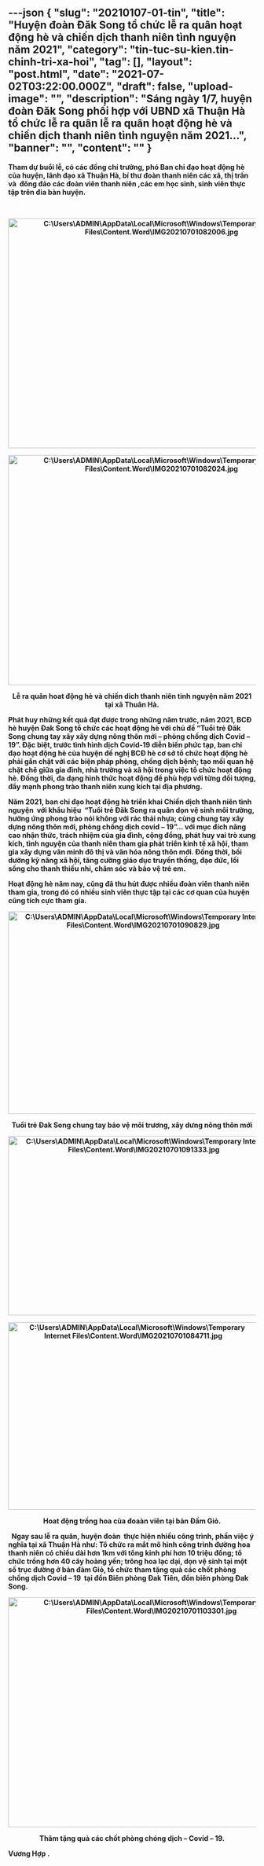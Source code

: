 ---json
{
    "slug": "20210107-01-tin",
    "title": "Huyện đoàn Đăk Song tổ chức lễ ra quân hoạt động hè và chiến dịch thanh niên tình nguyện năm 2021",
    "category": "tin-tuc-su-kien.tin-chinh-tri-xa-hoi",
    "tag": [],
    "layout": "post.html",
    "date": "2021-07-02T03:22:00.000Z",
    "draft": false,
    "upload-image": "",
    "description": "Sáng ngày 1/7, huyện đoàn Đăk Song phối hợp với UBND xã Thuận Hà tổ chức lễ ra quân lễ ra quân hoạt động hè và chiến dịch thanh niên tình nguyện năm 2021...",
    "banner": "",
    "__content__": ""
}
---
<p><strong>Tham dự buổi lễ, c&oacute; c&aacute;c đồng ch&iacute; trưởng, ph&oacute; Ban chỉ đạo hoạt động h&egrave; của huyện, l&atilde;nh đạo x&atilde; Thuận H&agrave;, b&iacute; thư đo&agrave;n thanh ni&ecirc;n c&aacute;c x&atilde;, thị trấn v&agrave;&nbsp; đ&ocirc;ng đảo c&aacute;c đo&agrave;n vi&ecirc;n thanh ni&ecirc;n ,c&aacute;c em học sinh, sinh vi&ecirc;n thực tập tr&ecirc;n đia b&agrave;n huyện.</strong></p>

<p>&nbsp;</p>

<p style="text-align:center"><strong><img alt="C:\Users\ADMIN\AppData\Local\Microsoft\Windows\Temporary Internet Files\Content.Word\IMG20210701082006.jpg" src="https://lh3.googleusercontent.com/awO0-1Y3RYGu6M7nKxv-CBw-4DRNER4onj5LI9w81IpjMAvncRRmHpwR8Rv5bXjBbqbmqpPU7Umg8HToPW6MruSYAwuBBD_mkFpEc5qjcNGIq9N-ARE82DhSqfZz8A" style="height:468px; width:624px" /></strong></p>

<p style="text-align:center"><strong><img alt="C:\Users\ADMIN\AppData\Local\Microsoft\Windows\Temporary Internet Files\Content.Word\IMG20210701082024.jpg" src="https://lh3.googleusercontent.com/0IYx9__9wKewmzJwWRD1bdt4TsFoNKz0LKz337JYTV-r84SYaviDEhmHGU-r9N93nRT_4U7GrkQNWYSgSw4dwfeprsJFx0mo4Fze8qFtzOB2t-QGeoZ5YqqrWIMMAA" style="height:468px; width:624px" /></strong></p>

<p style="text-align:center"><strong>Lễ ra qu&acirc;n hoat động h&egrave; v&agrave; chiến dich thanh ni&ecirc;n tinh nguyện năm 2021 tại x&atilde; Thu&acirc;n H&agrave;.</strong></p>

<p><strong>Ph&aacute;t huy những kết quả đạt được trong những năm trước, năm 2021, BCĐ h&egrave; huyện Đak Song tổ chức c&aacute;c hoạt động h&egrave; với chủ đề &ldquo;Tuổi trẻ Đăk Song chung tay x&acirc;y x&acirc;y dựng n&ocirc;ng th&ocirc;n mới &ndash; ph&ograve;ng chống dịch Covid &ndash; 19&rdquo;. Đặc biệt, trước t&igrave;nh h&igrave;nh dịch Covid-19 diễn biến phức tạp, ban chỉ đạo hoạt động h&egrave; của huyện đề nghị BCĐ h&egrave; cơ sở tổ chức hoạt động h&egrave; phải gắn chặt với c&aacute;c biện ph&aacute;p ph&ograve;ng, chống dịch bệnh; tạo mối quan hệ chặt chẽ giữa gia đ&igrave;nh, nh&agrave; trường v&agrave; x&atilde; hội trong việc tổ chức hoạt động h&egrave;. Đồng thời, đa dạng h&igrave;nh thức hoạt động để ph&ugrave; hợp với từng đối tượng, đẩy mạnh phong tr&agrave;o thanh ni&ecirc;n xung k&iacute;ch tại địa phương.&nbsp;</strong></p>

<p><strong>Năm 2021, ban chỉ đạo hoạt động h&egrave; triển khai Chiến dịch thanh ni&ecirc;n t&igrave;nh nguyện&nbsp; với khẩu hiệu&nbsp; &ldquo;Tuổi trẻ Đăk Song ra qu&acirc;n dọn vệ sinh m&ocirc;i trường, hưởng ứng phong tr&agrave;o n&oacute;i kh&ocirc;ng với r&aacute;c thải nhựa; c&ugrave;ng chung tay x&acirc;y dựng n&ocirc;ng th&ocirc;n mới, ph&ograve;ng chống dịch covid &ndash; 19&rdquo;&hellip; với mục đ&iacute;ch n&acirc;ng cao nhận thức, tr&aacute;ch nhiệm của gia đ&igrave;nh, cộng đồng, ph&aacute;t huy vai tr&ograve; xung k&iacute;ch, t&igrave;nh nguyện của thanh ni&ecirc;n tham gia ph&aacute;t triển kinh tế x&atilde; hội, tham gia x&acirc;y dựng văn minh đ&ocirc; thị v&agrave; văn h&oacute;a n&ocirc;ng th&ocirc;n mới. Đồng thời, bồi dưỡng kỹ năng x&atilde; hội, tăng cường gi&aacute;o dục truyền thống, đạo đức, lối sống cho thanh thiếu nhi, chăm s&oacute;c v&agrave; bảo vệ trẻ em. &nbsp;</strong></p>

<p><strong>Hoạt động h&egrave; năm nay, cũng đ&atilde; thu h&uacute;t được nhiều đo&agrave;n vi&ecirc;n thanh ni&ecirc;n tham gia, trong đ&oacute; c&oacute; nhiều sinh vi&ecirc;n thực tập tại c&aacute;c cơ quan của huyện cũng t&iacute;ch cực tham gia.</strong></p>

<p style="text-align:center"><strong><img alt="C:\Users\ADMIN\AppData\Local\Microsoft\Windows\Temporary Internet Files\Content.Word\IMG20210701090829.jpg" src="https://lh5.googleusercontent.com/dvrxxMANNW2rGi2g9BGAHiAOihoMwprvV3xvYWN__JF08vWrt7NeBQgTAuIarwXTwTQ1tX25qEBRry_Xo3xlgb2ewarZMqKme9r4WFN13JS_va-sm9ur5Ls9nZH-Sw" style="height:412px; width:549px" /></strong></p>

<p style="text-align:center"><strong>Tuổi trẻ Đak Song chung tay bảo vệ m&ocirc;i trương, x&acirc;y dưng n&ocirc;ng th&ocirc;n mới</strong></p>

<p style="text-align:center"><strong><img alt="C:\Users\ADMIN\AppData\Local\Microsoft\Windows\Temporary Internet Files\Content.Word\IMG20210701091333.jpg" src="https://lh5.googleusercontent.com/M1lFD4K67lBGqWGTNo0jMc3hxYVlngrHNphieiuBQOTndpBgC-4sWnhv6FdsnWuQwK__lLyq1lQ2te0CoKkFw4gjIgxEYUXYJ_OHRuGAPvVmu8jXqcOO2Fg5Z_hkaw" style="height:365px; width:552px" /></strong></p>

<p style="text-align:center"><strong><img alt="C:\Users\ADMIN\AppData\Local\Microsoft\Windows\Temporary Internet Files\Content.Word\IMG20210701084711.jpg" src="https://lh3.googleusercontent.com/mPZx-qPBx5rLtqUaUl0Cpbw4jNmtBfWDfriGT53ruJniKuFPJ6TpEqkR2Kt_myA4MrBrwY2MuVVnfBn4wZxrUcxKjPM8BmjJMY4phGZDtJyeuz0Nplz6k8G_KTPJxw" style="height:382px; width:509px" /></strong></p>

<p style="text-align:center"><strong>Hoat động trồng hoa của đoa&agrave;n vi&ecirc;n tại bản Đầm Giỏ.</strong></p>

<p><strong>&nbsp;&nbsp;Ngay sau lễ ra qu&acirc;n, huyện đo&agrave;n&nbsp; thực hiện nhiều c&ocirc;ng tr&igrave;nh, phần việc &yacute; nghĩa tại x&atilde; Thuận H&agrave; như: Tổ chức ra mắt m&ocirc; h&igrave;nh c&ocirc;ng tr&igrave;nh đường hoa thanh ni&ecirc;n c&oacute; chiều d&agrave;i hơn 1km với tổng kinh ph&iacute; hơn 10 triệu đồng; tổ chức trồng hơn 40 c&acirc;y ho&agrave;ng yến; tr&ocirc;ng hoa lạc dại, dọn vệ sinh tại một số trục đường ở bản đ&agrave;m Giỏ, tổ chức tham tặng qu&agrave; c&aacute;c chốt ph&ograve;ng chống dịch Covid &ndash; 19&nbsp; tại đồn Bi&ecirc;n ph&ograve;ng Đak Ti&ecirc;n, đồn bi&ecirc;n ph&ograve;ng Đak Song.&nbsp;</strong></p>

<p style="text-align:center"><strong><img alt="C:\Users\ADMIN\AppData\Local\Microsoft\Windows\Temporary Internet Files\Content.Word\IMG20210701103301.jpg" src="https://lh5.googleusercontent.com/ww83Af6ANWcie1mWt5gdcyLGXRtJVB0M6brdXIFLhV7soTprcBBLLmjRuwNxrRyE7zK5orf7Yod5LuN3W8ftX4cAa_mn8s950qZA7gYL5v2r1TQ2yodPO5KwbBXBfg" style="height:468px; width:624px" /></strong></p>

<p style="text-align:center"><strong>Thăm tặng qu&agrave; c&aacute;c chốt ph&ograve;ng ch&oacute;ng dịch &ndash; Covid &ndash; 19.</strong></p>

<p><strong>Vương Hợp .</strong></p>
